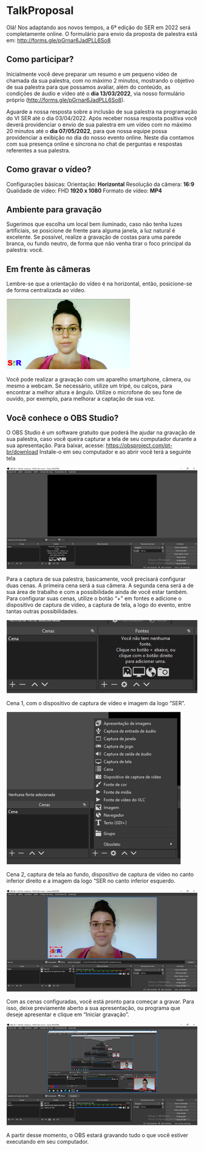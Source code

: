 # TalkProposal


Olá!
Nos adaptando aos novos tempos, a 6ª edição do SER em 2022 será completamente online.
O formulário para envio da proposta de palestra está em: http://forms.gle/pGrnar6JadPLL6So8



## Como participar?
Inicialmente você deve preparar um resumo e um pequeno vídeo de chamada da sua palestra, com no máximo 2 minutos, mostrando o objetivo de sua palestra para que possamos avaliar, além do conteúdo, as condições de áudio e vídeo até o **dia 13/03/2022**, via nosso formulário próprio (http://forms.gle/pGrnar6JadPLL6So8).

Aguarde a nossa resposta sobre a inclusão de sua palestra na programação do VI SER até o dia 03/04/2022. Após receber nossa resposta positiva você deverá providenciar o envio de sua palestra em um vídeo com no máximo 20 minutos até o **dia 07/05/2022**, para que nossa equipe possa providenciar a exibição no dia do nosso evento online. Neste dia contamos com sua presença online e síncrona no chat de perguntas e respostas referentes a sua palestra.

## Como gravar o vídeo?
Configurações básicas:
Orientação: **Horizontal**
Resolução da câmera: **16:9**
Qualidade de vídeo: FHD **1920 x 1080**
Formato de vídeo: **MP4**

## Ambiente para gravação
Sugerimos que escolha um local bem iluminado, caso não tenha luzes artificiais, se posicione de frente para alguma janela, a luz natural é excelente.
Se possível, realize a gravação de costas para uma parede branca, ou fundo neutro, de forma que não venha tirar o foco principal da palestra: você.

## Em frente às câmeras
Lembre-se que a orientação do vídeo é na horizontal, então, posicione-se de forma centralizada ao vídeo. 

![img](https://raw.githubusercontent.com/DATAUNIRIO/TalkProposal/main/img/Imagem1.png)

Você pode realizar a gravação com um aparelho smartphone, câmera, ou mesmo a webcam. Se necessário, utilize um tripé, ou calços, para encontrar a melhor altura e ângulo. Utilize o microfone do seu fone de ouvido, por exemplo, para melhorar a captação de sua voz.

## Você conhece o OBS Studio?
O OBS Studio é um software gratuito que poderá lhe ajudar na gravação de sua palestra, caso você queira capturar a tela de seu computador durante a sua apresentação.
Para baixar, acesse: https://obsproject.com/pt-br/download
Instale-o em seu computador e ao abrir você terá a seguinte tela

![img](https://raw.githubusercontent.com/DATAUNIRIO/TalkProposal/main/img/Imagem2.png)

Para a captura de sua palestra, basicamente, você precisará configurar duas cenas.
A primeira cena será a sua câmera.
A segunda cena será a de sua área de trabalho e com a possibilidade ainda de você estar também.
Para configurar suas cenas, utilize o botão “+” em fontes e adicione o dispositivo de captura de vídeo, a captura de tela, a logo do evento, entre tantas outras possibilidades.

![img](https://raw.githubusercontent.com/DATAUNIRIO/TalkProposal/main/img/Imagem3.png)

Cena 1, com o dispositivo de captura de vídeo e imagem da logo “SER”.

![img](https://raw.githubusercontent.com/DATAUNIRIO/TalkProposal/main/img/Imagem4.png)

Cena 2, captura de tela ao fundo, dispositivo de captura de vídeo no canto inferior direito e a imagem da logo “SER no canto inferior esquerdo.
 
![img](https://raw.githubusercontent.com/DATAUNIRIO/TalkProposal/main/img/Imagem5.png)
 
Com as cenas configuradas, você está pronto para começar a gravar. Para isso, deixe previamente aberto a sua apresentação, ou programa que deseje apresentar e clique em “Iniciar gravação”. 

![img](https://raw.githubusercontent.com/DATAUNIRIO/TalkProposal/main/img/Imagem6.png)

A partir desse momento, o OBS estará gravando tudo o que você estiver executando em seu computador. 

